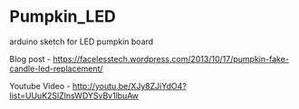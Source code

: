 Pumpkin_LED
===========

arduino sketch for LED pumpkin board

Blog post - https://facelesstech.wordpress.com/2013/10/17/pumpkin-fake-candle-led-replacement/

Youtube Video - http://youtu.be/XJy8ZJiYdO4?list=UUuK2SlZlnsWDYSvBv1lbuAw
